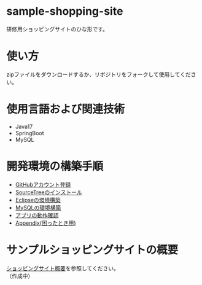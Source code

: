 # sample-shopping-site

研修用ショッピングサイトのひな形です。

# 使い方

zipファイルをダウンロードするか、リポジトリをフォークして使用してください。

# 使用言語および関連技術

+ Java17
+ SpringBoot
+ MySQL

# 開発環境の構築手順

+ [GitHubアカウント登録](./doc/github.md)
+ [SourceTreeのインストール](./doc/sourcetee-install.md)
+ [Eclipseの環境構築](./doc/eclipse-install.md)
+ [MySQLの環境構築](./doc/mysql-install.md)
+ [アプリの動作確認](./doc/application-run.md)
+ [Appendix(困ったとき用)](./doc/appendix.md)

# サンプルショッピングサイトの概要
[ショッピングサイト概要](./doc/consept.md)を参照してください。  
（作成中）